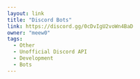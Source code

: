 ```yaml
---
layout: link
title: "Discord Bots"
link: https://discord.gg/0cDvIgU2voWn4BaD
owner: "meew0"
tags: 
  - Other
  - Unofficial Discord API
  - Development
  - Bots
---
```

